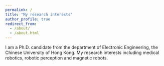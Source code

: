 ```yaml
---
permalink: /
title: "My research interests"
author_profile: true
redirect_from: 
  - /about/
  - /about.html
---
```


I am a Ph.D. candidate from  the department of Electronic Engineering, the Chinese University of Hong Kong. My research interests including medical robotics, robotic  perception and magnetic robots.
